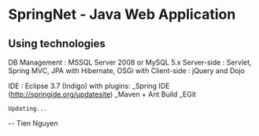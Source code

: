 SpringNet - Java Web Application
========================================


Using technologies
------------------

DB Management :  MSSQL Server 2008 or MySQL 5.x
Server-side   :  Servlet,
                 Spring MVC,
                 JPA with Hibernate,
                 OSGi with
Client-side   :  jQuery and Dojo

IDE :  Eclipse 3.7 (Indigo) with plugins:
          _Spring IDE (http://springide.org/updatesite)
          _Maven + Ant Build
          _EGit


    Updating...

--
Tien Nguyen
